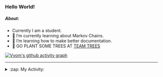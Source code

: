 ### Hello World!

##### About:
- Currently I am a student.
- 🌱 I’m currently learning about Markov Chains.
- 🌱 I’m learning how to make better documentation.
- 🌱 GO PLANT SOME TREES AT [TEAM TREES](https://teamtrees.org/)

[![Vyom's github activity graph](https://activity-graph.herokuapp.com/graph?username=Vyvy-vi)](https://github.com/ashutosh00710/github-readme-activity-graph)

---
<details>
  <summary>:zap: My Activity:</summary>
  
<!--START_SECTION:waka-->
![Code Time](http://img.shields.io/badge/Code%20Time-833%20hrs%2041%20mins-blue)

**I'm a Night 🦉** 

```text
🌞 Morning    67 commits     ██░░░░░░░░░░░░░░░░░░░░░░░   8.2% 
🌆 Daytime    201 commits    ██████░░░░░░░░░░░░░░░░░░░   24.6% 
🌃 Evening    283 commits    ████████░░░░░░░░░░░░░░░░░   34.64% 
🌙 Night      266 commits    ████████░░░░░░░░░░░░░░░░░   32.56%

```
📅 **I'm Most Productive on Sunday** 

```text
Monday       72 commits     ██░░░░░░░░░░░░░░░░░░░░░░░   8.81% 
Tuesday      134 commits    ████░░░░░░░░░░░░░░░░░░░░░   16.4% 
Wednesday    122 commits    ███░░░░░░░░░░░░░░░░░░░░░░   14.93% 
Thursday     106 commits    ███░░░░░░░░░░░░░░░░░░░░░░   12.97% 
Friday       112 commits    ███░░░░░░░░░░░░░░░░░░░░░░   13.71% 
Saturday     94 commits     ███░░░░░░░░░░░░░░░░░░░░░░   11.51% 
Sunday       177 commits    █████░░░░░░░░░░░░░░░░░░░░   21.66%

```


📊 **This Week I Spent My Time On** 

```text
🔥 Editors: 
VS Code                  4 hrs 25 mins       ███████████████████████░░   94.66% 
Vim                      14 mins             █░░░░░░░░░░░░░░░░░░░░░░░░   5.34%

🐱‍💻 Projects: 
palantir                 3 hrs 31 mins       ██████████████████░░░░░░░   75.45% 
praise                   34 mins             ███░░░░░░░░░░░░░░░░░░░░░░   12.34% 
discord-bot-army-basic-bo14 mins             █░░░░░░░░░░░░░░░░░░░░░░░░   5.15% 
Call-Reminders-template  6 mins              ░░░░░░░░░░░░░░░░░░░░░░░░░   2.46% 
Unknown Project          6 mins              ░░░░░░░░░░░░░░░░░░░░░░░░░   2.24%

```


 Last Updated on 09/07/2022 13:10:15 UTC
<!--END_SECTION:waka-->
</details>
